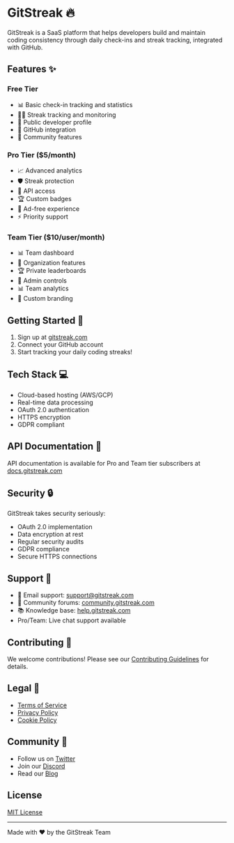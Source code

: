 # GitStreak 🔥

GitStreak is a SaaS platform that helps developers build and maintain coding consistency through daily check-ins and streak tracking, integrated with GitHub.

## Features ✨

### Free Tier
- 📊 Basic check-in tracking and statistics
- 🏃‍♂️ Streak tracking and monitoring
- 👤 Public developer profile
- 🔗 GitHub integration
- 🤝 Community features

### Pro Tier ($5/month)
- 📈 Advanced analytics
- 🛡️ Streak protection
- 🔌 API access
- 🏆 Custom badges
- 🚫 Ad-free experience
- ⚡ Priority support

### Team Tier ($10/user/month)
- 📊 Team dashboard
- 🏢 Organization features
- 🏆 Private leaderboards
- 🔑 Admin controls
- 📊 Team analytics
- 🎨 Custom branding

## Getting Started 🚀

1. Sign up at [gitstreak.com](https://gitstreak.com)
2. Connect your GitHub account
3. Start tracking your daily coding streaks!

## Tech Stack 💻

- Cloud-based hosting (AWS/GCP)
- Real-time data processing
- OAuth 2.0 authentication
- HTTPS encryption
- GDPR compliant

## API Documentation 📖

API documentation is available for Pro and Team tier subscribers at [docs.gitstreak.com](https://docs.gitstreak.com)

## Security 🔒

GitStreak takes security seriously:
- OAuth 2.0 implementation
- Data encryption at rest
- Regular security audits
- GDPR compliance
- Secure HTTPS connections

## Support 💬

- 📧 Email support: support@gitstreak.com
- 💭 Community forums: [community.gitstreak.com](https://community.gitstreak.com)
- 📚 Knowledge base: [help.gitstreak.com](https://help.gitstreak.com)
- Pro/Team: Live chat support available

## Contributing 🤝

We welcome contributions! Please see our [Contributing Guidelines](CONTRIBUTING.md) for details.

## Legal 📜

- [Terms of Service](https://gitstreak.com/terms)
- [Privacy Policy](https://gitstreak.com/privacy)
- [Cookie Policy](https://gitstreak.com/cookies)

## Community 👥

- Follow us on [Twitter](https://twitter.com/gitstreak)
- Join our [Discord](https://discord.gg/gitstreak)
- Read our [Blog](https://blog.gitstreak.com)

## License

[MIT License](LICENSE)

---

Made with ❤️ by the GitStreak Team